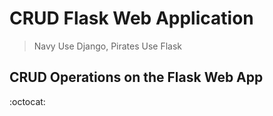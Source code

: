 CRUD Flask Web Application
==========================

> Navy Use Django, Pirates Use Flask

CRUD Operations on the Flask Web App
------------------------------------

:octocat: 

